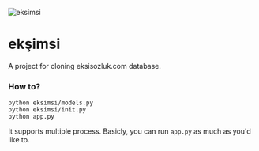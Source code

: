 ![eksimsi](http://i.hizliresim.com/41n1YG.jpg)

# ekşimsi
A project for cloning eksisozluk.com database.

### How to?
```
python eksimsi/models.py
python eksimsi/init.py
python app.py
```

It supports multiple process. Basicly, you can run `app.py` as much as you'd like to.